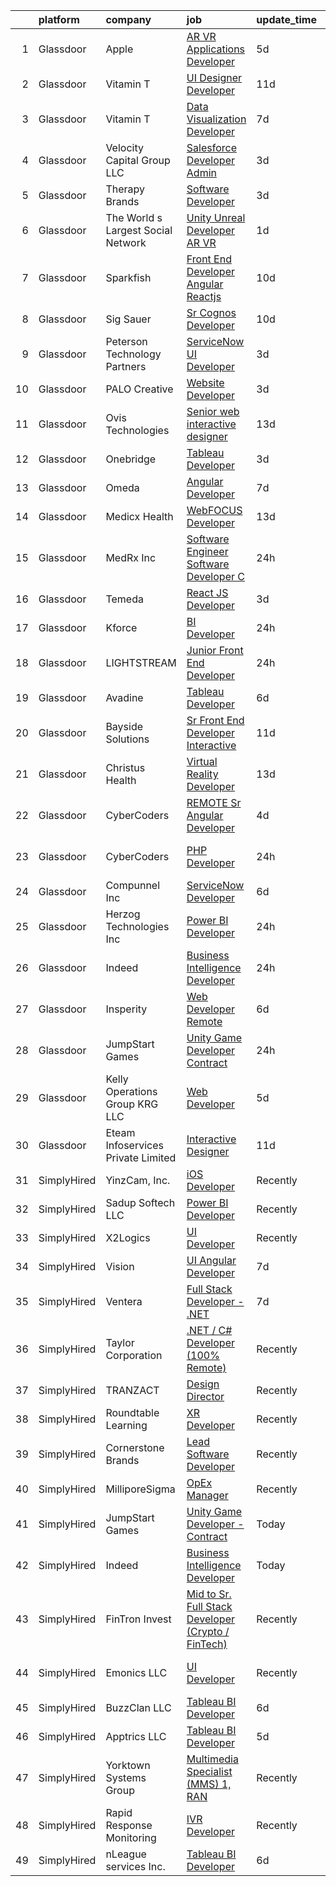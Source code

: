 

|    | platform    | company                            | job                                                                                                                                                                                                                                                                                                                                                                                                                                                                                                                                                                                                                                                                                                                                                                                                                                                                                                                                                                                                                                                                                                                                                                                                                                                                                                                                                                   | update_time   | location                  |
|---:|:------------|:-----------------------------------|:----------------------------------------------------------------------------------------------------------------------------------------------------------------------------------------------------------------------------------------------------------------------------------------------------------------------------------------------------------------------------------------------------------------------------------------------------------------------------------------------------------------------------------------------------------------------------------------------------------------------------------------------------------------------------------------------------------------------------------------------------------------------------------------------------------------------------------------------------------------------------------------------------------------------------------------------------------------------------------------------------------------------------------------------------------------------------------------------------------------------------------------------------------------------------------------------------------------------------------------------------------------------------------------------------------------------------------------------------------------------|:--------------|:--------------------------|
|  1 | Glassdoor   | Apple                              | [AR VR Applications Developer](https://www.glassdoor.com/partner/jobListing.htm?pos=119&ao=1110586&s=58&guid=00000182a5692ec5a0c0a520d9f7727a&src=GD_JOB_AD&t=SR&vt=w&cs=1_5eb82061&cb=1660632510497&jobListingId=1008064548798&cpc=AC285F3A3ECA6BB0&jrtk=3-0-1gaimibnej4j1801-1gaimibnsg2er800-5b18afaa85b6f89c--6NYlbfkN0BvKrLyj5gPmtZO9T8euul8TCxuuKNOtzRJOomxnwSEodTz2Bc-sPZlbtkML8D-m4oxb_hpOtMKg-ZWAJOl8Gt0osaIcQnV1Vxg6fD3dWLJ_HF7jZsKhKZ-5fAeIli_bHF2Z_f6m9oie3yysZsUZa-WVwUykagV7lo4oQuDqlIsPYRtScjbuSRDbZ9_gjs-LDV3W3xvdsIshg24l-w0DyLu2Hl0_z6vlUl1TM5OCsqkm_eKKWtPkxFx6yPcDBZig3KLAM29Hi2YcCbZVgRuviSVdXrC11tCa0h9IFn5RA6D6LAklV-uSRrSU9Za7fJOLJ4iZzok_dY0fe7QwuovYHumh4sCBaIaEf_C57dn8n7NyTOOmUKMhe_MpxNqNrHqSmo1Vt4HmJmuRHRIVqRv7RZ8h5kE8gJjX_hw3cEsZKNX6TxsPbd5AfbM_0qX3IIghuSu-k0kRzIUEkIgw1RZhTkI_zq9A2_SFcHjgfCMOAu6CAbd9Q0S4tmcYGHna0ahWDR64UZVxnCrCbN_kWftN4o3YOB4CxqNuBgyBNfEztcyN7ZV0bQGh7YkV_6JWlxIoCynvP0csyPMHZYgPafSqG_-CGi6Z0wljJ1tBOm9HVn4QtiOAbOt3lfP8-VBuAZQ6nZs6prSqY85vf6hYeV8mmMn4Z60z8vuXVyPH4efcnNOynIlhwrwFvoWuASiMxNHNHV3C1qZvJiQ_kDt5m2tlGJdbtQufxmOT5gjJaBf-EV4k-hh5H6RQM6o54Y1_HH3XDX2xROxpu_El4MebR51zWdFCbXnxEeHw0_YR_r-QJLAGLbaK9llausBpEN_4WZy6oSQbtw08bsm5QjwhmIoNwLuQpLAT-EoaATAFBBT91xfDFTGYQuFlDE4OQljA2MitamcNnsZWIx21mpuVDLdaall1QtI9YcCcCppBcaYT4Hky9e_dPRTfBnHQrGzuApRqkvUvulE6pHAMg%3D%3D)                        | 5d            | Boulder, CO               |
|  2 | Glassdoor   | Vitamin T                          | [UI Designer   Developer](https://www.glassdoor.com/partner/jobListing.htm?pos=128&ao=1110586&s=58&guid=00000182a5692ec5a0c0a520d9f7727a&src=GD_JOB_AD&t=SR&vt=w&cs=1_917d843c&cb=1660632510499&jobListingId=1008053886167&cpc=654405A9B1E0A9F5&jrtk=3-0-1gaimibnej4j1801-1gaimibnsg2er800-6f6034691b5422f3--6NYlbfkN0DMrcEu7yrtATojKJA7cEzGQ3FdRGWLh0CZQInL4ECGI6k5tN82kdM0OKoro5eXmjovAfqE-qCFzorBk8MpdY72_0U5dfxVKxGhck5KRFN-xTbAscjui61db-fDE_8QO-m47Uwzd92MrNOCQvxBUcualtGhT067Qzu-g2luV1gB0iKBQ2gniTGWA23oUjvLHyeRsCAKf5eI32N47a2KljSyjHzvxnbxkrgt6GGkbytDQBaJewUwFvxkeHPrN66f4GJqGS4rL0poVZOAfD8Ko-O03OzTUdoPvel6bfVMQZ-ZyPgiHKGtP_7oAh8GeOfWZ8sIsSPrWA16WcmYPQwk30j-OOyNcn2lunyKZHGc7hSIOdfvu95Gr585pgKpYSdqcJzmoZgPld63pCSEE5qmmka6lXi2JuMbfWOr2QIyYOauSE0zsZSxxVzZ9XnhZM_B6t1TS5zRcfAvDGSnRqBOtlOoUn3VWxifsjE%3D)                                                                                                                                                                                                                                                                                                                                                                                                                                                                                                                                           | 11d           | Remote                    |
|  3 | Glassdoor   | Vitamin T                          | [Data Visualization Developer](https://www.glassdoor.com/partner/jobListing.htm?pos=129&ao=1110586&s=58&guid=00000182a5692ec5a0c0a520d9f7727a&src=GD_JOB_AD&t=SR&vt=w&cs=1_9383a727&cb=1660632510499&jobListingId=1008061068236&cpc=F4EED0218A761C36&jrtk=3-0-1gaimibnej4j1801-1gaimibnsg2er800-4ff324f66a987f6c--6NYlbfkN0DMrcEu7yrtATojKJA7cEzGQ3FdRGWLh0CZQInL4ECGI6k5tN82kdM0cJmh4vC7GgiNbrL5EQJs_l-2VHDTRQzD3f_SegpfixgaiDC2zKALTQto26vCG060mL5FaRxheJujynVtfqEZRxSiobP_na7nUTqeeB2sX5udwWKuj5cSC9U7_3EaQGACe-pYG_eLMJRFQGs3hppDyXd66u-wSBRgJWv7XkvE3bSf8HtSdz2v2oE4bIx99ysQcG5QsuCLYMh7UHuCGaulWLYnLZBn3oxZg7I1w7TEYRNZ14TC8AL5a6-fnEcsWlePz5dbid2SBu0jOZ706_spVmHyeFg3ejSPXS2LD_6512PxmEP5M7nK6NpeiXM_Ab5VQ2yZ5xb66Q2JZ8EyaYVdqugr9MLSY5CuTI5iWp6eJUB9MwhOwmXeAW3IZiC3uabd7DOFM4z0PPdSNJcxL9VxIKAF5knPrOHclEd5d-QE5iBXppdL8ScEUg%3D%3D)                                                                                                                                                                                                                                                                                                                                                                                                                                                                                                                        | 7d            | Washington, DC            |
|  4 | Glassdoor   | Velocity Capital Group LLC         | [Salesforce Developer Admin](https://www.glassdoor.com/partner/jobListing.htm?pos=113&ao=1110586&s=58&guid=00000182a5692ec5a0c0a520d9f7727a&src=GD_JOB_AD&t=SR&vt=w&ea=1&cs=1_ce08d5eb&cb=1660632510497&jobListingId=1008068604478&cpc=E773D000C9BC26FA&jrtk=3-0-1gaimibnej4j1801-1gaimibnsg2er800-3c7d6376e92c9da2--6NYlbfkN0CdN7fBg-DaNpghbqrDcPqPAWYtuw3IgQd16TOyC2ttcy9ERrhIaAJsJY7YFGU8qf5b8AiZePHaSGe67a4pq6TYQxceQlmFPd2y9hHvdHi642CK-pPKyZtSTfLbVJ5nBivEcqQDSsUHn6d-20K1O-RAZMPp5sBZRNcQiRgVStK4jQJ4e_y6JfxHEcmqUXEKzlh81W5Gbq0lKbRzUi0MYnqCe08hygGIiccCls_JPSJi6wumu6YQK0N64ARgYym5Yac5yl27ZjGjI7djqK62RPjIg-wR7A5KGhyGSSYzxZvT-4bSrO1XJDN3bdAq5EaHepskv9avUl6Hzi1m8-GhM7ueqckqgzYLe7lxBuvgjSYC_acsNk4GKO7hvaLkIpOTNDYp6mIoUR5dS4BGFMyiOHuqJbLVitNlJnGr3_tciDqAMVcb4gFo2sTF2TvehRKrf2rcgET--ho5jlKCaVHZI79fzUrjIMlF4m1JB66Xus0-aJ9ECxueezHkp0WkxznICd2x5-pqfXItjg%3D%3D)                                                                                                                                                                                                                                                                                                                                                                                                                                                                                     | 3d            | Remote                    |
|  5 | Glassdoor   | Therapy Brands                     | [Software Developer](https://www.glassdoor.com/partner/jobListing.htm?pos=114&ao=1110586&s=58&guid=00000182a5692ec5a0c0a520d9f7727a&src=GD_JOB_AD&t=SR&vt=w&ea=1&cs=1_af60b5d3&cb=1660632510497&jobListingId=1008069447041&cpc=84DBBAA61F05C438&jrtk=3-0-1gaimibnej4j1801-1gaimibnsg2er800-4b41a75a16d0b9f6--6NYlbfkN0DWzmAA4D_WVD5cyOYH3nJamrzsUZoGan403fICSzEd_JzhmM4TpWwyfDk2NBj_1NWrtUzeNcQprIx4mn7iiFOb7ZZt6EXvD5Y6Yy33dJAfSAmAhHPZoIlPV2QlTK88cKY4QYjgCk2pg_A7YITWpS5nRk9x5uy4cJTe2WHJQ_nTrnrtnraVxDiGkYEpLt5-hfStIfcRsA6BYerZd4zobdIDvYdA0LeNLQ5yvdvboRihhEx19L2Qw6GdPO_wZJ0m6kyMHFj5OtRyv32VphwgrpaF7D7XG3Zh5tuwfsD2-IHssqPLknH1uXgJNHEkd4rsMWiSZcK9zvtZvP1KwY81usMrBVBYc1EMDayZ-PULsPrwQxVRE5l_sOMn2DSit0NQbFDQlgilbO8yDtb8foaW8I_TgWJGBbWqWfisa5MfoOhbqhfMC279HNUzJxbsjofsBbQgn9Img6hYSfZ32IWGklVnFYBEzAAPylI1hd2kbSwEXXCCDnX7WtqMoM8_jz3mhw6t8iZQGUeHCXtGR1_HM4ysYNRmkYNwrnY%3D)                                                                                                                                                                                                                                                                                                                                                                                                                                                                           | 3d            | Dallas, TX                |
|  6 | Glassdoor   | The World s Largest Social Network | [Unity Unreal Developer  AR VR ](https://www.glassdoor.com/partner/jobListing.htm?pos=124&ao=1110586&s=58&guid=00000182a5692ec5a0c0a520d9f7727a&src=GD_JOB_AD&t=SR&vt=w&ea=1&cs=1_a0a4d3f3&cb=1660632510499&jobListingId=1008071050775&cpc=7F6F94E2229B3AB5&jrtk=3-0-1gaimibnej4j1801-1gaimibnsg2er800-9f5628d9cfebf43d--6NYlbfkN0DSgjPPcnEdvoK3uuxfISLALE6pB1FR7YSHOr_tSg5_QGIhoz_2VqUepdcKLBLI_zSqSDsEJmP93KJyLow8fDRmDK97hPZUxVdRhY-RLzI6mplnG6kSbsrJNsU5J8SjuffQnYSaMvAlm31fMrPRABnGmUCUYZHZPacmbq2u4wbqlNmS-Yw8yCi65uPakYPg8oXicfLwel_1niVq8aBcGwtjA2p_Ujo_vGNREXBM0QZ2HLW-cwmVVFBQsEVJk4hsx2P-0cvyTZZCmJFgYPcjHH2UBXFoTM-qgA7kwgiRER_fOX5s2GJj2TjAYEpUrP8p3YVgnLIZ89ItX-qXnQUGM_by-ydrAG8PLoTyxYvgGyKyNt3I_dLP7UHcdge8vev1EYYsKDO0RExz6yEcPcy6IZqhaod_qGguZ8YRtwcNK_E5JXBTtxMcWZl0n8oFz5CoEaH1avZKn1iDe9tg3zn0AaK11t0N57c-wQMaBxWsfaBMaElTzKnaCv3somaNk2Em04dTdD_tMZ8P_uCZMKULCYbNbWFXyfRLYHgB6Oa8tfw7EzpSEi7mfyk0RZGcHemk-I2pFsNHykw2GsWFC5_g5I-sbdH3z7A9xK4%3D)                                                                                                                                                                                                                                                                                                                                                                                               | 1d            | Sausalito, CA             |
|  7 | Glassdoor   | Sparkfish                          | [Front End Developer   Angular  Reactjs](https://www.glassdoor.com/partner/jobListing.htm?pos=115&ao=1110586&s=58&guid=00000182a5692ec5a0c0a520d9f7727a&src=GD_JOB_AD&t=SR&vt=w&ea=1&cs=1_28859c48&cb=1660632510497&jobListingId=1008055924315&cpc=F4EED0218A761C36&jrtk=3-0-1gaimibnej4j1801-1gaimibnsg2er800-54acad3ddede1a53--6NYlbfkN0DytOmITduCM95-sidwQYEhEkMFRV-4FJ6ekx9i6HN7YVNIO_EO0_IOHJTVL9sFTdir9abmWunk59qr5IUR3AVLs15a4LZYWRekWyte6rq41TOtD5khWjKZABT_BcZxWGJrRhm8WGdvSjZxczTMd2zip2AVlVVW2x3wLp-oSzuGYfpybgFHcYv5YUsyjrhoQlHk2ByrOKGPPNVc_o3HY86F5lltSwB0JAhxYNBXjJOke9HTLplmhXBzHiZ4J67_HbddKtGptvelEkIwUmvMMu90UQ8SEbLASbK2N5ywFnGGnDHoMt8Tl1oejgZQtNQtoM3XRS1Lgkyg7b4bJUwLDkVhrjmpqqI48iIFD3yJwXg1_ojqDAQtEaoFcNdNCb7ZWf5xVs7CeagbrnbdmIzx48rkZbY7F8Ln_DNe5cf8U_iivY016TOSRawf06wYkWypeTpWZKYvy_oxHT_MWRAgCDZhKKtVp9S29FYzZJlX1teixIbN_7-ZfLAn5KvEktYb_Qo2vcfDXMxkjHH6p6Mfwlnc)                                                                                                                                                                                                                                                                                                                                                                                                                                                                     | 10d           | Remote                    |
|  8 | Glassdoor   | Sig Sauer                          | [Sr  Cognos Developer](https://www.glassdoor.com/partner/jobListing.htm?pos=111&ao=1110586&s=58&guid=00000182a5692ec5a0c0a520d9f7727a&src=GD_JOB_AD&t=SR&vt=w&cs=1_1c4800ff&cb=1660632510496&jobListingId=1008056001077&cpc=618B7C2C2BCBC227&jrtk=3-0-1gaimibnej4j1801-1gaimibnsg2er800-4a1050b7c14c6f55--6NYlbfkN0CghpeLWuTRdoGXIEVjoQqORaEeGKNEl0CvB1mQcnQv4u3LEQVAcOvem5VFoPyvuLDuMnjz9A0hfdkgMmco-hwXKJnC9xOP-7s_UT4URPEYlP4E33ld6CpKGpdwAOyTsWIZDODaRBrtxIZDBmNkSn_-WlqrHrZHv18t7VhKw_m_VNtuZsNCWTvjkcAJ2WTq0btDjSSw9uYxGOXpHYyMdaRaxKzQLTdDYd2yyvwfqTKNukOx8v2DWtuOSquU2WXA8ZetsQ-xwYbHjITBsFXwN9x-dYsv5GF8Xb8rq9RTIjlLnz6tnxiJ-_OLkDMbyyBE0GxLJ3GrLAvTMZnuVESnJc5FEZkwb9Qb2kl0uwWfDN9QJeKtu6Kp0rvuQyeoLfyGd3GWEBfWIl9ix0kn-eQlvXt-39Ih2G8sTNM7d4KO9HW8rE90HHpnpkJJY0hHe8BWyMc6Cn3J9MCE_lmg8penKY-jJxLObuaVdzOOi3qdjesp_DaKNZ5NlU77czTCgPDPE1mhHmh4gGAOtofZm9ompotK2tT-PL76rZjIskemu2EVwmCPQstJ_Sg0)                                                                                                                                                                                                                                                                                                                                                                                                                                                            | 10d           | Newington, NH             |
|  9 | Glassdoor   | Peterson Technology Partners       | [ServiceNow UI Developer](https://www.glassdoor.com/partner/jobListing.htm?pos=122&ao=1110586&s=58&guid=00000182a5692ec5a0c0a520d9f7727a&src=GD_JOB_AD&t=SR&vt=w&ea=1&cs=1_62e9fe15&cb=1660632510498&jobListingId=1008068995548&cpc=1FDE87803EF93CD3&jrtk=3-0-1gaimibnej4j1801-1gaimibnsg2er800-3f4a90496c1f3ff7--6NYlbfkN0AgtsfPTMZ7iDcp1X4T-0K4CYWuscf9rvuaH0n-fMkMyKnr7WxHRcz12wTe7OJE2CORFSblNYkGaWC1UP7yhI_clpu6l4drsrK3Db60Bff4uuBMmvY0oboo_59GfwIrRZ4tq3L49kwfhVfCB8lJdkru6YIlU3_zhQmqsoDCW92dwM6FF5sFCuZXjwA8i5UHckl50-vUDB27thK6886sYcHTrKLxTNGZZtTWnqrSow1xW8nShlyU3AlR0eTnoDE-zieZmG86mpt-ojRFsBINoqCHqZjpXVNRGcYWCD2TTYkgYKFJuh91IYadzKx14haepf8H6_ykaYTk5qi4E3QEef6SpJFfXjOSvOwkAkkcllFAo_XAqdGT-HWtSzyHFQR344l2tGDDIX-uyVYxcZYkbURNabiafJ17qQ4ajd1ZBbnUs6N5Hc0DRHv-HsKN2J7yaJNIlYo5qxS97-5OcDZ-NbzFh7njDst4voCDXH-pdAYnQqaJvJNHqq3p9YayOIUd6nnxds7NrjduWhcCQ41J65MC)                                                                                                                                                                                                                                                                                                                                                                                                                                                                                    | 3d            | Remote                    |
| 10 | Glassdoor   | PALO Creative                      | [Website Developer](https://www.glassdoor.com/partner/jobListing.htm?pos=106&ao=1110586&s=58&guid=00000182a5692ec5a0c0a520d9f7727a&src=GD_JOB_AD&t=SR&vt=w&ea=1&cs=1_377e7245&cb=1660632510496&jobListingId=1008068902080&cpc=6EF74AC2F94C1840&jrtk=3-0-1gaimibnej4j1801-1gaimibnsg2er800-de868db7beb901ac--6NYlbfkN0C2SVAOpOeIWQkPp9EeCSLxTLheLRty2uanDx8E9nXZ3rFVmSnLRG2mI_lAyhv87f9ulfybPl4YrKbXo1PYfYKAXDobJy5cY05dU2SKUdx8lyWLpDjBwivFFIhb8JGvpmgg0AEH1gp3JfxwyGGzseUlq5NkyTzg5astVQTcLw_d3Wm3vLGhjkxRvquc5fHRHLEXnmYujj7XGG3GaHq_MBG7lRCIPXwh20ekhSduP0YwpQHjDVYrtvy7EzzSsH86M7z_wS0YQA-3A0TVTIOYNLYxsvxNKme4SnFGz_Kmh0hralpLD-NRAzjxO3dOWUtOv4xH_AwJYUNEPO1iQISdwWKC6KD6e6imRgoPXfHHZOPi3E5bTKsIX0n-Od97T8p__M6j_9IqFSAb_cSpsKhxFW6AqoWfos1cFZ1Dq4CQi1ZTif4EivcPCA_2PqKvTXneQ4WtClDVMpIqK5KV4dxeEaUxb8xJWudgEApWTbA02lfuJyt6uh5IZkdDN-iAGEeeL-A%3D)                                                                                                                                                                                                                                                                                                                                                                                                                                                                                                            | 3d            | Youngstown, OH            |
| 11 | Glassdoor   | Ovis Technologies                  | [Senior web interactive designer](https://www.glassdoor.com/partner/jobListing.htm?pos=116&ao=1110586&s=58&guid=00000182a5692ec5a0c0a520d9f7727a&src=GD_JOB_AD&t=SR&vt=w&ea=1&cs=1_5ae3d03c&cb=1660632510498&jobListingId=1008047821150&cpc=1160948BCBA38B5B&jrtk=3-0-1gaimibnej4j1801-1gaimibnsg2er800-064934ca5a722668--6NYlbfkN0BAWPzMJeQsgw_Gn9QI1w0m94ENyfl2lnTKoWanLfvJ_CgcRP7isqiwrxH8b_UrLJzGt-iADoBBcw9BAby3eawkwVldU-wIHxKjxn4uHxRSR6l1y0uJtZLQ81gribIcf6aTKcI0UWuyNAuT0YImCpwur-Csr3DJ3RHNzDWwiBFPKa8B07hELOGTCePRjJ_N9EqHx8hz7dB0C1EhCWuKjaZV1kv6fFbZiF0NEFRTuLtkqF7N4-E32KFzCRQ2_kcAV_HmIs4BnZKm8fFOSz9fq4fYAcqFfWHl5QyEl7Q32b8OzN4XXRMzghk_H4QloyJHrVSk_xij1r1J1CyWzXYqtACHlDs1ykFVLxtZPVxnZADTW3zsGbgmgpqu9TKPXhngW5yZHdOvEAqvz9IRnIafnqNodVa2GaUA8J4cneP8j69V3or0PWsXS4vtX8dSJPPzs_Gbw6FiLhtkQRSmPYicQ5AhMkHzlcvqbqJypqBZtNmjl-pASkOSCrZZc5C-Pg481-mC0i9oV_tIVA%3D%3D)                                                                                                                                                                                                                                                                                                                                                                                                                                                                                | 13d           | Remote                    |
| 12 | Glassdoor   | Onebridge                          | [Tableau Developer](https://www.glassdoor.com/partner/jobListing.htm?pos=121&ao=1110586&s=58&guid=00000182a5692ec5a0c0a520d9f7727a&src=GD_JOB_AD&t=SR&vt=w&ea=1&cs=1_e0a096cb&cb=1660632510498&jobListingId=1008068854876&cpc=6BBECBC74F3AC36E&jrtk=3-0-1gaimibnej4j1801-1gaimibnsg2er800-c7f5c0ec017ad604--6NYlbfkN0B6J4U2Kkd0V7I333JW2U9_gSjQpz5qU4fBNIiszA4W_l5DxCasMB7KJ7TH7HGTLE0NoG_MvnBH2rQhOx7NAKEw-dgmVCMOEaC0wcJEXNCZvEEr9BrdRgG4ZFQ7XDH981Z9bcpD5mQ_Z8l3-RzoXDjzElG5AgJNmaPku-iskUk3Vl4YF9rKKLjKzf0-AZhmZGKVmuC118wyXCgae2golZwu_hF8-E2Q5dwsGCwKsmSyu1uIMeGTDKcQXZqndihnuOcGEfD7nk_8SHHQZgHSUY2352mUn3S8z7Yxhshd7X8vwPRoy378wx_CedCKmNLXI_jtsAA3678iGHxULNH_h1Xa4cvolmoHjxRfJ29lWYDTrZLvxDXWNBsbjoe2oyUvR3OS1Nk08Fs2lkQ-j84YkioLq7CwdXdZROvni2v2lbu_DS2W5lL9VRdvjQe-2BF_6-wz1ebowNs4qbTMtcAXyt8XLJOvTeDCOpgZROjdQnYgek3uVP-zZ7tauZeHbUP1xJrpsHsYbl1RFA%3D%3D)                                                                                                                                                                                                                                                                                                                                                                                                                                                                                              | 3d            | Indianapolis, IN          |
| 13 | Glassdoor   | Omeda                              | [Angular Developer](https://www.glassdoor.com/partner/jobListing.htm?pos=103&ao=1110586&s=58&guid=00000182a5692ec5a0c0a520d9f7727a&src=GD_JOB_AD&t=SR&vt=w&ea=1&cs=1_1d713b62&cb=1660632510495&jobListingId=1008060374859&cpc=63E4514951618C5C&jrtk=3-0-1gaimibnej4j1801-1gaimibnsg2er800-4659c45f7da5a9ce--6NYlbfkN0CsSu19yiEZraDAVLpPmfaiHc06RDwDBRCfsbordlvENtmH2YP7JEUjFoZIULs37PK0CLzqhJwYQx2WAjYfaEgu9VpWTtGqp-dsqtN2dceF-5gaoxUX2XhSQML4pxf97X9U0wvrmtXgvEW91hycwjXHjo-rwZGqAG8X-twvUWRT-nFlbJecI-_xi8TcL5qztnda-EAkpO4AbWmekLR-LT1OCmQyjqB9Zv3Rk4wWZwBU8L3uOu1SwQryWCNh-GUyaTeOFM0LbZHkGiojBGR_B3-LIDaVCxII_PXKgFT5R--5EWo1ltMf9pU7AUaEfr-61do2yIUa9nuHXWTbxDpAWR7MbB3rnw80Td1iRkk8CiW4cRKkgbHtefH_hWEBTCKeB4fgumcrzUzUQWEjhLbZIx1oImlRtW3A2VTP8_B2bm_riq54gjVCiEcSR4emEX_Wv-ApMVuyl4bNyrEQFNFyoFZQdHVbRrqoBdKxBhgFGLUimDC1UcvP779IdYIjYRkLGBE%3D)                                                                                                                                                                                                                                                                                                                                                                                                                                                                                                            | 7d            | Remote                    |
| 14 | Glassdoor   | Medicx Health                      | [WebFOCUS Developer](https://www.glassdoor.com/partner/jobListing.htm?pos=101&ao=1110586&s=58&guid=00000182a5692ec5a0c0a520d9f7727a&src=GD_JOB_AD&t=SR&vt=w&ea=1&cs=1_71a61145&cb=1660632510494&jobListingId=1008047222797&cpc=555ADD10F5BC937C&jrtk=3-0-1gaimibnej4j1801-1gaimibnsg2er800-587eaa720ac29446--6NYlbfkN0DqBmnMxibcCI22TCTM__key_blUnI5DaGjlUZzUpZ79-Gmg8eTFp7kKQTn-bXe31-ZmRASEyb5bHlqjs9nS0CACw5_a8rOf-WEWscCmAJkQ-aM_PZq6AfAL6e5PaTN952dkhdFQCGSBrNXH2x58mJbO0xcKjlQI3_HN1S6m-ZqR5XEvWo_6NLa4OTta_PUuHNrM_VlWZ0jj8yAHuZDcrhuKuDtm6A_ElrxmPXUN85rSZniAXGKy109-VOj-C0TdXxHuMRSdURtdfMLnO4vl5P4gs91a_Km4qbrsZCbohR6sqPDpJvlPn-Y5X21HbL28l2ySbUUbYqSn-rRO6yy-HyAeGa-OABJVIvq7J9g4FEGZazv4b_qUt1zUAgQjT6nWWim9cIj8VUGFtGUlFRD43niiF5pqFRIqgteF0pUJV3i6B2fynOjBFPAzT3RmyDGG_6bqqNALKkNiJPb4neZ30R3vT3H-JyKbxwYNPjlQLS4zZChb0BwlFtOrAnMBAU6yRk%3D)                                                                                                                                                                                                                                                                                                                                                                                                                                                                                                           | 13d           | Remote                    |
| 15 | Glassdoor   | MedRx Inc                          | [Software Engineer   Software Developer C ](https://www.glassdoor.com/partner/jobListing.htm?pos=107&ao=1110586&s=58&guid=00000182a5692ec5a0c0a520d9f7727a&src=GD_JOB_AD&t=SR&vt=w&ea=1&cs=1_18130e6d&cb=1660632510496&jobListingId=1008072275729&cpc=A938E184CF850189&jrtk=3-0-1gaimibnej4j1801-1gaimibnsg2er800-115870d0c1f5b01f--6NYlbfkN0BHIfC1zsKGIu0R3teaIu8liT7fbRNLaQeDQfcPJweUKx8CW9AkHemEmgYCWnK8TECO8JcwwIsJlCkJn9ncfc4GzTIqbxHNmkGkUFcDpEmRS7tye43Hpueculy7r9XTWf4Xzwk61Sybh0ijVZlorLqWfGkX7iAk7AU7DctgLKvZK9GYnz_mnzZLWJakSWE4lg8CSpfozhQXBb6SB2ruIYpjp3lXQCZsh9HWlkY31FruZH5HwWLzQDbavlnKxc3OSzPbJbE_k_jHkSQgcGJwC8mS64-Cx7kaRK-X1X-tINWTQvtX0UjvH99MitUd2zY9FdtoIeYBWNuo3g5EbzK80BAU-Wn9tzvjKrq6VDh66QI6YrpoVzPBSB72Y_lm640wyhsQvkOuJB28wJWmGSPwJWzcalYq76mgIKCt6QYMnrKVVkTVLcPBUJfRymUBifCSm6VdbRM_8ntUA-dV3_IU6uxuwVY_i3RINDNgqxa1BZG-RIzYwhfrXlfLEP1vw98Gc9yLp6uvmHwCIA%3D%3D)                                                                                                                                                                                                                                                                                                                                                                                                                                                                      | 24h           | Largo, FL                 |
| 16 | Glassdoor   | Temeda                             | [React JS Developer](https://www.glassdoor.com/partner/jobListing.htm?pos=105&ao=1110586&s=58&guid=00000182a5692ec5a0c0a520d9f7727a&src=GD_JOB_AD&t=SR&vt=w&ea=1&cs=1_f18b958a&cb=1660632510495&jobListingId=1008069218805&cpc=6FC5BA77C9A4CD78&jrtk=3-0-1gaimibnej4j1801-1gaimibnsg2er800-a65af1be0b1da808--6NYlbfkN0Cdyrb_-SYpjIsC7ShR4LTJruqxAexHI1Km_0W0EzpI0VJWPa6TDSsAzrF0fBJ5QeztJnRtcs1H_fi9DMW03jwxT_l23-jdubfgGSN_bct0OEp34dX2nYSrFac_iOScomuPyOv3YNwGYwHLhVxkbU5hOxFjNfA_ITcwQZjKy8v3uGkacm_byBujQA5wwO77tq8MaOZ3HWN_-ulq4bXBLdpcL2kDckPTd5tvITk5A6KFFiFXhLE8D4XEF5C3f-GW58rG0bXWqyOMa1T0j4YUV_BzCYy15BfJThF6DNZGHR_py3j-XZBGj9zsFLda-0DYigrRGoKLaKkXCXGOwmcji03BYR82--6Bm6M12mQeLYXtO5qMPrdIG7caNEBmaSrj5WtLtIUH1EMzw2U1rwwd7fvfUFrPpe-fihy3HOmAswWAIPJ3QBo-NOTsFFWpsZpLYnhC6_1_OJLIGXQBwfC-U2g2h6OEC9E3fr_RS1pK7KQs_E0_xUgCqx4D5_ro-j-MgiY%3D)                                                                                                                                                                                                                                                                                                                                                                                                                                                                                                           | 3d            | Remote                    |
| 17 | Glassdoor   | Kforce                             | [BI Developer](https://www.glassdoor.com/partner/jobListing.htm?pos=120&ao=1110586&s=58&guid=00000182a5692ec5a0c0a520d9f7727a&src=GD_JOB_AD&t=SR&vt=w&cs=1_51b8d75c&cb=1660632510498&jobListingId=1008072069084&cpc=BAEB662971763A76&jrtk=3-0-1gaimibnej4j1801-1gaimibnsg2er800-2e97c7b22f0c53cf--6NYlbfkN0C5IatSLh_Ak1q39eQQoPIxD737RW9NeiYGvIRXkrLjEBkC4LI6KweF0vk9JRHgKW_IkZWLcWz8Bps9A8iDCpBGJ7urFD07RMwwAFanQ5W8uKAGgYtDE9aKlsIjEojp_7Z_Lu-wHmkee8FXKuAp8HtqajwMnDtbOKISdSUtUJwr7PLCpIf_rh9X84FNBGKwh_NA4zqS6sg6qLjdSGcJavY9HPPyTp-EIMKeAmrxCK5KDq1ae-70mViUSUdYpm-M-5ZIC-FzefujwPLCnHJktk6PACK18UJ4hPrDd65znjR488Nmg_mKHes8MMbaIP7UTsOxY7jmvNVctzWUUm6zY40GhjD50ZnEs21fGIW1NjvFTBv4w_NOycjz5mJT9USqEmCRAJy9qOkm8tAUosEbJDO-oDrWLhFNjmCcA1lagnboeH_CkHYa9X1IFBypo8rQVGiJZsCc78opDqPWj0aJIENL0QCVGcF5-xtGrej6FuQ4cu3OUtNr7lY8kTeu2kXrdVfWmPVPf3tn8mjmUrNOb0RVZY_TmU1qyydORnkiguTMsRWKTkV48TZWheKbQXC_eo8UxpPXGYFnigTTJWUEAZRCFEvFUNGFtAqsQoOM8HdGBQ%3D%3D)                                                                                                                                                                                                                                                                                                                                                                                                        | 24h           | New York, NY              |
| 18 | Glassdoor   | LIGHTSTREAM                        | [Junior Front End Developer](https://www.glassdoor.com/partner/jobListing.htm?pos=123&ao=1110586&s=58&guid=00000182a5692ec5a0c0a520d9f7727a&src=GD_JOB_AD&t=SR&vt=w&ea=1&cs=1_871324ac&cb=1660632510499&jobListingId=1008072047071&cpc=4B86475FAF393599&jrtk=3-0-1gaimibnej4j1801-1gaimibnsg2er800-8487ec7e8ff2ca48--6NYlbfkN0C_-2SRK1RVDhpf-slM4KCmyuX9KaErJfzz60Weic6r3Jh_VePVGigJFx5MmklJCPzKWhwEl66jS5Plxz3xU_rQT8HfCsT6jG3Y_wBF7msLZCia9Xs4wZMEDYuWAjaM87p2NEsCJRXsPDUTDnZb5LM7MNShCBu45LUe0GwdXl92Dj2JxwekR6aNLYONhAblEciVUkZKhYoKoze5XKu8N_Hxza4qdkupH5x8zMLoxzAQpGgMwq5Yh1iQAZghbfKgccbN7vEW5sxiY5Kb-HGnaxyL8vqyPAIhdiwc3HVKwGGQCixLUIC28NnZK5LTfdALTPNLYSom31cPjRsMkwLARUfWSJzzoJPuzsaggYDISBwGawrpdnp6ybaw57e-qJpa2xGz5uvU53XFSRu5lyveHS-0zljNPFcaG6EMfGGLTxVFnlY4JuhsHk6DXB4j40ciwXhir1AUWX0lvz5FhszsvNLneqGVuhHHZbmlfhGpEBaNmG0Pi4qs4AbBx2S9A4PqS2E%3D)                                                                                                                                                                                                                                                                                                                                                                                                                                                                                                   | 24h           | Lansdale, PA              |
| 19 | Glassdoor   | Avadine                            | [Tableau Developer](https://www.glassdoor.com/partner/jobListing.htm?pos=110&ao=1110586&s=58&guid=00000182a5692ec5a0c0a520d9f7727a&src=GD_JOB_AD&t=SR&vt=w&ea=1&cs=1_0f18136f&cb=1660632510497&jobListingId=1008063322862&cpc=FA84DF7EA1EC2398&jrtk=3-0-1gaimibnej4j1801-1gaimibnsg2er800-c709a9ea1b301770--6NYlbfkN0CshFaCvpRCQH7HvbRW3vFdSWEer0mr3wqiT_48S-aS1_uR5TvwZBwEdMzVurGRzeslTdvHJ4jYYXS6qXgcWtTZCxCfFo8GjjTQNlf-DpHZJdTF_9p5fi7ZipU8qsECWQfnlOsaY414ajrBzjZO8Hz3aO-WM4rX3MTiYIOJzlonEfDwYy8D_i_ff7RkLzzU8PG_4x0WaabWe4yRpgOpyGi9Hh6rwIAg42ItBf_xT5feo3S3r29Y2UmT7XM8pVhjYoBpMY6_73-0gHdtfcftimEaghxqE41sZ-_vHCWrk36aI59NiFx2TlLe9lfm9QxNw8M6JqjtlwVoI6rHf-lT6zL1on07piGp6KOVbBUh9O8IFyRl7AfAQ1OfR6eCnMiIILbQFXodVf_HuRMn6cvYqkUvY6w8TEdKmxNujXuUWok4Meaz4o2abIjZieigiA3LlBmyTHTKnEkWJM691UApm1F9_uDqGSeI2fIg_Lh62GUd4yMNGjDwYLvjQqoQLq84bAA%3D)                                                                                                                                                                                                                                                                                                                                                                                                                                                                                                            | 6d            | Remote                    |
| 20 | Glassdoor   | Bayside Solutions                  | [Sr Front End Developer   Interactive](https://www.glassdoor.com/partner/jobListing.htm?pos=108&ao=1110586&s=58&guid=00000182a5692ec5a0c0a520d9f7727a&src=GD_JOB_AD&t=SR&vt=w&ea=1&cs=1_95ca056e&cb=1660632510496&jobListingId=1008054152129&cpc=D39918EEEC7506B0&jrtk=3-0-1gaimibnej4j1801-1gaimibnsg2er800-b4383681cb6f0f0f--6NYlbfkN0C5JMSI6zlwNY2-vRpRbkj7CseTVoKORFXB7MxSKP1rcHToVEqHg7R_I_haNS06GVxMNLWT-MxdkuRVzAJGTNnIZqDMCFWfE_Vow8Pa2XnLWolYVHUpob5NWDsskBzv8bmOXUIy8wfYw-KFpwP0ZKHUPOgKJLcedo7faXHBvCbz2UGyyQJU4jiI53LX3lSGILZNri68WyBrz2JZFjP86Rz2Ra2ggNqayxkKI2l2HBo4oX5i2964_afGdo8RVVh-mfY5HuYtS-kJXuEnEnqZPtWxbzve2nRt2h5X-9Uugyl99VeW-0f1k_NKEF3OHTuJsZN5sMI8U_7pEucIbsvHPp9GTEnUhtQyaObLhBk2ooImEFho67Xzso0U0p0qJ95W3CEQBd21WuMWLIC2CPognELzNuTt7cCla53rImWtE68jBpnEmguvzqagF0UIlALiYjtJ7nYLk0xHuwfZBWE0K3nuRGvwmEUHHXIK4vu7iPECOD5nwqH3HgjtS_pWk8ohRdI%3D)                                                                                                                                                                                                                                                                                                                                                                                                                                                                                         | 11d           | Sunnyvale, CA             |
| 21 | Glassdoor   | Christus Health                    | [Virtual Reality Developer](https://www.glassdoor.com/partner/jobListing.htm?pos=109&ao=1110586&s=58&guid=00000182a5692ec5a0c0a520d9f7727a&src=GD_JOB_AD&t=SR&vt=w&cs=1_8153daea&cb=1660632510496&jobListingId=1008047942329&cpc=9C938E8DE9AD6C02&jrtk=3-0-1gaimibnej4j1801-1gaimibnsg2er800-4735e5d691d2221c--6NYlbfkN0DJ9JRso26i2D4tQcfl1gtFXJkAeNCKWTrBM27lH9GOblpLlfXdLf9Oa44B845qjccqGWQV0bhuZS8P4Y5Fx5HHIZlRV6fyFbLgrAQ4E0ginJD0Su2piCrovR8AzEAhT-2au4XHIr3ErP2FNn0sjVFyZFpJa44ClWMUOUhIWRCAq0_U9JtAS9R4YCtTkDf8dOgD9TOhO5vjltvvSiLPAfWYLiT4cRYQmfapZxFtD6aEMkCkAjj-lsjv-2_oI5USWtFUwUFngeJLrrXwOI58jI-AECfEeA3K0-pq-GNkEJ6eE-t4sSw_k1k7SNbEuypQYrYYHRjgEUc8ZdhSJ8BA17ZER_v54thxJuXsXS9TNwPJCShCzpS8sUmgdOI1aCaZ-SbzFzYuLtBfmVwQ15rmf50GXtLEF26Ew9Fz0UJqSrQXmLwiQKVz7D-Jxn0q4yvnusxZ1RAQfHWyG1XKNG0nYaAr9Ks7XsSflSY9VzlrTymQtB9dVetHLMiheBFpBjiT8IXSxQ0odDoRD_8Jh8K0NFnH5AECghJU0ySq8QhfW9GEBfxUZeW87WczTExbHc2E1k8%3D)                                                                                                                                                                                                                                                                                                                                                                                                                                         | 13d           | Irving, TX                |
| 22 | Glassdoor   | CyberCoders                        | [REMOTE Sr  Angular Developer](https://www.glassdoor.com/partner/jobListing.htm?pos=130&ao=1110586&s=58&guid=00000182a5692ec5a0c0a520d9f7727a&src=GD_JOB_AD&t=SR&vt=w&ea=1&cs=1_c57f4fd1&cb=1660632510499&jobListingId=1008067247063&cpc=C4A69CCDBB3B9599&jrtk=3-0-1gaimibnej4j1801-1gaimibnsg2er800-82edf3b7c82ac8bf--6NYlbfkN0CpFJQzrgRR8WqXWK1qKKEqALWJw739KlKqr2H-MSI4eoBlI4EFrmor2FYZMP3muM1xxE9aPgfzRUMfIABhRfa6haVoFJvvS3qnseo84cq7f-cPRRdVuDITkpa8I8nWPtSczYKLQKIo2fqz39iprHFnsQZBT4XbKYOQBqtS6FuHJOVNmFRDY366Fyni59dKuoBXrsmQITkbW9yL35anXqgG2-gMHVLzvop__vX37UHA1cNUSXSziDIpwWKoLjluLY5Vt1zo2AsrR_y6eDOXrCELglZP05ZPA_50bBj6hTh0MpKs6tQys43TqpoGqFQwXAH6FCjzpS2V86juAgK_OILFveBxmALVi9qq3fN_g33AT_ihaV1gU2zNQmgh0Fphxbo0UCg7ezYLLh1RbMSlHajas7rjdDjx3TTCOvpZu1r_X3ekhu1XatAlT-Z5mwl14zB23RvBzQEL8DRFWl0cu1ePIi5DtnDZuJJOXTKahtOIPyWIO83HqMtdhZWBQ1az8HRShibR1tbBTD33jFgTsSnvfPVqu_YAsATnvTfYIJbmTPnBNECEAryWK7CCpt4pLSUxERQuVfm2Nn2RQwYIwkJK7LZJzOjHiqkQaEG2DW0VYr4vOiqxsZSbypuCpL8tuhv6jrd2rQzYSQRHqYz3AoiKyUipFzUrCgO0Twn4Exbj0bmva4chAQKO-XKUdRn97CbF2-BjAgGpQStWKAGg2aMhiZGXDs47-1C2RXigpJx-vY4iIcq2m51lPhnjsS0SD4N15qZSwuBPYQyOVmOMe7rXVgsrby4viVG4j5ci_DGWM31lYRjGx_AvZn_0xbNT8iK1Suw3jXjohLdVJo56YuQyZM6bJFUPo1rfuFdwgT3G9ujizuBxFlbs4VjGcMaoq3ElL8QIQLgWdvpEgSCXXZ4pRU04dSZX9sUdwmqlGyIxrD6G8niVkHOM7qqpgt6dswSK77KNcF1U2SGCnCu88Wme6gh-1IU138I%3D) | 4d            | Salt Lake City, UT        |
| 23 | Glassdoor   | CyberCoders                        | [PHP Developer](https://www.glassdoor.com/partner/jobListing.htm?pos=126&ao=1110586&s=58&guid=00000182a5692ec5a0c0a520d9f7727a&src=GD_JOB_AD&t=SR&vt=w&ea=1&cs=1_54ebeee1&cb=1660632510499&jobListingId=1008072528465&cpc=451933188B21919D&jrtk=3-0-1gaimibnej4j1801-1gaimibnsg2er800-ef08285e7a375790--6NYlbfkN0CpFJQzrgRR8WqXWK1qKKEqALWJw739KlKqr2H-MSI4eoBlI4EFrmor2FYZMP3muM1yR-0xa60PJg9iKiLbCybmADJoCRczi4QlqAEU38PmrAsUT9d8b9HbTPVaShTZg-I5M80MFuULTaVi5OJ7sJQve-arGA-42u1iOSBalhxkNU_lxEPXbDDkRWy4z51E1bGAz8VGj4H5HkkoS6OIRJIz1mIsP_VAK_vaSFuIjlsAu7TarAMpKO9xQmuet67tSdJ5gEmaBXTtGv9W8lidZD0Fi3YR8uNoPvkElCva7ATcd4YeQli-2sFPkS6_aJOtj1Q_HylYl76glEwo-8WdDjZqYzvP8WJQSjAFn8OvS2NeUMsjAx9CnyP3vXut5ZPxfyccMsoDQefaP65_4yfeggfFT_Ud64yZs1-8Eqejo3MYl7F5lsnbUdWXdNnlJn94OFiRY7epFgUYmAudXkqP3jMxBLcOg_BUoQQawhSbNeUCG7yefbdH6RaxrNkvzhu1A9SxHlPy5DHK9NPPkcVbwVcy-vT28yON6oz_XYAD5bvFVn_Nd7id63w6_Kb4-lGI8ndg5kXM5RxzjCEe8Bs6nMikMOr63HPqaRZEJxLZTS7PlI08QWdA2dKd1mVTKQccIXTS1cKQ-wyJMLboE9YQzuWR62m4TjvdKKPuRFTikam5u92KCIEvYGjWT4qTBpNRRXO-4fP9rZkiwMF3VSqPF2a6sx17QkYVHOKboI0WGonVMcWEoctrryqvn8-oW6caAVSLD2A-n_E8-fEnIQsfALP2nGXwMXJpODkj5d8qJdIFDbTa8xL2AX9zgt8LFowfmzM6imm_ZRT6-ZiVmr6J_v6CbYiN4oVkfNtB8ddxZzfugdn4LE4ngAUqtMHxbjnGu-htomu_lRPCDvcYauwGO_asISHRPUCoLMpXxHSbWK-d19x0wEzKq7gC3qYp6cbiC8hIUFaoFM5wpLpmp3qSaXX74a4eV1srNi9v-OEt_TOOgw%3D%3D)  | 24h           | Saint Petersburg, FL      |
| 24 | Glassdoor   | Compunnel Inc                      | [ServiceNow Developer](https://www.glassdoor.com/partner/jobListing.htm?pos=125&ao=1110586&s=58&guid=00000182a5692ec5a0c0a520d9f7727a&src=GD_JOB_AD&t=SR&vt=w&ea=1&cs=1_40eaeb1a&cb=1660632510499&jobListingId=1008063084449&cpc=47CFDC01B3F81FAC&jrtk=3-0-1gaimibnej4j1801-1gaimibnsg2er800-3990ccea130cc383--6NYlbfkN0DU7hgtDhmC-fI0i-N7DqaBmluWfFdS70gHoSazL13xmWvawYKyBf6hVxoRMZGEbu8OXpJh1kBBU5MVak07TEvT10JhwFw4_5TxR3AqN5JEiJvE-QF_OYwBhwEfVrKMgTxYd8ir6rOXEpH2c0wNr3CzNVYN9ByPdnIE2d0yK-2TkYlh3Qy_sIEtiJ5VKNn7EjtD0otJsTe9b4Ho7EywuvRZH4jSR6KPvGoQvAcrLsjpG2qw0MsRaEY9WN_6tuM9br6HokFio3MkMdGZJc7LKoMiPW9e5aEmFbTQFm35moZRFgao3PLiqtMp18UkUkCUPzlVHYkve1Pb8KVhzN-wcFG7DMaAKvFpqAf2e8dHvn6_ODjPkHRhstsk_vdrGXTRtFAXUooKKY1u_AXV_L4eVik4e-s_XzTk7c3u22SOzfenCJsOn2KVpWUnPWF2gaeTWGzQL_jtEYn7uiGMVZiaCwxEGZgeYHLVH0LFrxZrV9wdw5ZNJp4odG8NUA-PuFYt4d6RZhy0USHhIA%3D%3D)                                                                                                                                                                                                                                                                                                                                                                                                                                                                                           | 6d            | Irving, TX                |
| 25 | Glassdoor   | Herzog Technologies  Inc           | [Power BI Developer](https://www.glassdoor.com/partner/jobListing.htm?pos=117&ao=1110586&s=58&guid=00000182a5692ec5a0c0a520d9f7727a&src=GD_JOB_AD&t=SR&vt=w&ea=1&cs=1_94a4e9be&cb=1660632510498&jobListingId=1008071735195&cpc=47CFDC01B3F81FAC&jrtk=3-0-1gaimibnej4j1801-1gaimibnsg2er800-bf4ba488f052f09b--6NYlbfkN0DUgrvazH2jlrLPIS3WDRoP0CZ7_3-6jRCFBkxfO6SsLPY2rrCh6mibPGVU_HezmJjAESIMtsF1h4_NsKR_YWcW7zDq5nPW4aAW3DA1i42e5JYgXGyeXt6KOX-b2cfw8-8vkhKz4z7MdBX22i_xUhV9JlH3U-xO4NSQNC_bM-ew7v0Q6DXqsE8CHOT3mAMLrXu3x7cLKjZzflp8uUlzVsGmKNlMDQigQ2IGQNhprozU-r-s4xytL4VCvoT2r0OjWc8GcweRXHLuvrsTcKYoF29OTa3dDDNnudc8jX0h0KIr-CNTiFp_u0W1iEFDIPYXw-vbbN7a0b6Q1iOrXv9sfhhZPv64xm-NaMe8f-gb1KVWBVimxDxnf3vaXE3M8Jv8b36rW7mmIeGgH3J4LvZIDHDQ0EVBS3rp-DkbVkgAjB0HtA2C1yg-cnVjCPuBGkw0WfjJHFa6un0cj903Yvs1ERcHHCDmGNc9k0JqMfdTUMQBtBxQ2H7pJyOJZO9-tmWletX0UtrOagsJxQ%3D%3D)                                                                                                                                                                                                                                                                                                                                                                                                                                                                                             | 24h           | Cedar Rapids, IA          |
| 26 | Glassdoor   | Indeed                             | [Business Intelligence Developer](https://www.glassdoor.com/partner/jobListing.htm?pos=112&ao=1110586&s=58&guid=00000182a5692ec5a0c0a520d9f7727a&src=GD_JOB_AD&t=SR&vt=w&cs=1_387d11fc&cb=1660632510496&jobListingId=1008071980699&cpc=B076152010A3B66C&jrtk=3-0-1gaimibnej4j1801-1gaimibnsg2er800-63e866429a916d33--6NYlbfkN0CiRNM7CVr8YueLFKlzwbFWI0o7IjV438l4sVrvKZ0flpURU_mqoI8EbsK64YRr3OAKq56RItLfuWQrDcRe6A9a4qSWVAZcc9-O9t-k36qPhtRzRm-Kvfx4oEPa7kq23kPGqnluuGpUzKV7jHWkdrucHNHpY0yFY2vfIWcHRzcfUWAsRJQ6THSVgjCn0iOfB40ogwh9aPt4Q4oITasxOVcmuxYE0dGHBuTb2qrorzotvp8NIzBOIXs0OXddygbYV6jWZ3ZXx4G7MgvHLfaVkA7mylJ1bhU4ajvtPhujk_Ojh4IPb47CPZjx2fKpd6oJZ5C2ThUSioQAH-oQ7BF3o2PY1WQJDrda_lNx8YRGXGW--S9yRGaOAGuRPZWmtt5fYsDBmyx0-fdq0p_XvEBrLyExqtw3D7xf6F5_FfKLuoNUvuCuUxOZmW9F2Igmp59kHJKbO1n_EH4NKWMIoPUbf8z0I2fW4XJh2WYIfUOS2yejqNCT2S4z8sUjn6o5YzJhkK_MNzZ0AGxe4dzWVE-hNEfn)                                                                                                                                                                                                                                                                                                                                                                                                                                                                                 | 24h           | Texas                     |
| 27 | Glassdoor   | Insperity                          | [Web Developer  Remote ](https://www.glassdoor.com/partner/jobListing.htm?pos=118&ao=1110586&s=58&guid=00000182a5692ec5a0c0a520d9f7727a&src=GD_JOB_AD&t=SR&vt=w&ea=1&cs=1_09ba31e8&cb=1660632510498&jobListingId=1008063086064&cpc=AC285F3A3ECA6BB0&jrtk=3-0-1gaimibnej4j1801-1gaimibnsg2er800-8c6da1e33e9b5adb--6NYlbfkN0CYobNcY6DSafIfVw4UC03nkRxBD9fUy2suPwabomlLTq7pIS4LTYciZqYdkzHkZs8Xa8P6bHp4lRntmtEJGCZPCnCSPgRR96DHwTtBYgS1LHZSYrfmge0-5D_bWOD8lXjYlWdsFvzG50hklPt6f56HvgLUj0l60nh7vhXha4NH4JQCADSy-vtu2QkYBI3FzqCZTPIEt_gvnCnC6dSiYmKkLHrH0dS_jxGLHNeVB43SATMLQJuc6j6Gaou6Vf4Og3xON6voxUrQZlLL_jMIzZwNxLV1qZifuJ3fT0fTED8cOIRE7nKapqYQlGSCEZAfFbk5dhIGcT2lD1D8n_snpqVy7KG3IpnmTNeNBjp8hLu_sqKiC1AgbLb8AL8ebSiTgxcTO1LqjBERFyRaDbyodTwzXnZ2KzD4Z2OJgegUc7m-pZ8UOIm7Drq1ZuLqJ5o0DlwLgmbZK9AUWpYkAYNsSf1Kjh69Rk4WAJVxMLl5GQJHsYZ1s_Ovu-7y9vko0N_v_l680ZeUG3wFE4fn10JM-9Fs)                                                                                                                                                                                                                                                                                                                                                                                                                                                                                     | 6d            | Philadelphia, PA          |
| 28 | Glassdoor   | JumpStart Games                    | [Unity Game Developer   Contract](https://www.glassdoor.com/partner/jobListing.htm?pos=102&ao=1110586&s=58&guid=00000182a5692ec5a0c0a520d9f7727a&src=GD_JOB_AD&t=SR&vt=w&ea=1&cs=1_16091486&cb=1660632510495&jobListingId=1008071805886&cpc=AECEB822CA110EBC&jrtk=3-0-1gaimibnej4j1801-1gaimibnsg2er800-cf18f7426d73c20c--6NYlbfkN0D_KRozbKJx95I3LRYgbj09bqBDFeyQG4s8tCOB31p2DJZmMjrYDwt7QsGSfxe5WivNSKvLAitalazuPg12tvlUiQcn4orz014HzM8kPbmIKm9sa3m8_BNp7VixEktm1VyGiKWazl5SX_5RvEqhfUGfzwojQrA0S_9isnH1wFTN2m4vS6udLiCaarGpsUOnw969wbR41UCw-S_Lot-CxNjI62U-qLIvSgGTQSKwZHQKUCKLOGgry5q5gb8qsIDqRWNscWa-3Yc4JBWKRN5HOxphy_6mwoD6gL3i8Hp117RWyXpPUw7lqiFEwSUqedjJSLg_wxpL-qOSdOb60B8dqoizEOo7sFd5Q03iZEX8N4FTtbay5wmJsUZTJCuXuQ5ucG6d00gicfY3YZ6t-28OPrPZcyz31WdBVc8xg5JpKpytxTb54zT1srKwuRsJowIMlF0a6473MiOeaRO6lGXxA00S0xP9eZXiyJ9SUkSz8c9XrIPFgmYa7wBtzeNO_ekp8IgMqPW1OT4Ayw%3D%3D)                                                                                                                                                                                                                                                                                                                                                                                                                                                                                | 24h           | Remote                    |
| 29 | Glassdoor   | Kelly Operations Group   KRG  LLC  | [Web Developer](https://www.glassdoor.com/partner/jobListing.htm?pos=104&ao=1110586&s=58&guid=00000182a5692ec5a0c0a520d9f7727a&src=GD_JOB_AD&t=SR&vt=w&cs=1_4653f353&cb=1660632510495&jobListingId=1008065374944&cpc=AF02A54CD0F60729&jrtk=3-0-1gaimibnej4j1801-1gaimibnsg2er800-2e1772cef1cde620--6NYlbfkN0DZUOob1RxKFFM5XqCN8NwNjD6ibhx9GA-hBUghBZDjd5yfb5K2YTPeExcSCLQVmZ3vYydiNq7LQCmRNZvhNuvLXYS1NhAkJpJBPl9OtzR5NYOv1I8x_ZWo7O2N5ySki6BnLRO47fc_DJefyTyST1YMZyByGft4wLI6X89fmw90tRoXd8gGUfrXuLImPOjWeqjJMfjiNmSveBPE_ZEiAe_s3dzwokAdHhPnBNAzMrsO3PTuyIxBagAzydYlZMO7K--fdbCAwjxtWujZHID7ToAs1vDT0Mphqv6SxvGcNVdRv4Z1QyYnPUSnqvmRwggA-TzMEXReMFkuB2VSPSiJQnVW016LtKTtJsvn_BR0DwcycXOMmIcRR7pTGXIvfbBYC4NtoWhS_kCf5JSmqcEnWpfT9UkH1IoawlnY3AR5XmXKOnEdu7bWNO1oWhoU9KrlB1XpaRT-6er4RoJ-hD2TnmluRULg-TI2NA-Nx6EsmaVlcXtQVWwu2h-4D-CERxGuT2xzhCjY4rlgmdMsMdS8RRhf0hris0BTtpU6j7KiBP7mGDPIVgXTSyzRh7R2_oXFqsTwKyeDm5_XypoCAfO0hlW1Yc5-vkjcQ3bqk3vCIKKszfSW2s6zzJby3A-Looopw17FWKny3B1tWFMZeE6GiBJAaPLzjNwqikvN3q53i4IJwW4T8qOHdD9rZFYe_65vu0pHqW6VxNfIpHyQ9D9qnpfpzgrdvakdnTWAuEX0AMZ_ytrRtxq87T633hwnahIV1WGwTDWaWSB8bbuK3t7W3l9UDY2ehzX3cTvCuD_DZ3y97xpEH8sbW3pIpo_m8uCGdXW28KFWlrt1m8Qjkb7FLZxybnS08JmMBs-uyEKE-jh-aDoH6DvykLk6YfBV0dmtfDEuBu7JVAwaiJ1ce-sRRE83XYrMBP4UzQQ%3D)                                                                                     | 5d            | Del Mar, CA               |
| 30 | Glassdoor   | Eteam Infoservices Private Limited | [Interactive Designer](https://www.glassdoor.com/partner/jobListing.htm?pos=127&ao=1110586&s=58&guid=00000182a5692ec5a0c0a520d9f7727a&src=GD_JOB_AD&t=SR&vt=w&ea=1&cs=1_8962809a&cb=1660632510499&jobListingId=1008052926414&cpc=2CAED5C921A5F994&jrtk=3-0-1gaimibnej4j1801-1gaimibnsg2er800-da41b01637bc39d3--6NYlbfkN0Dh7uhyTJ7ceVX9cxrhRzkf3V-ashF7vV1FDMtoY4ul7SKJM555l1dbk7bs8wi1t-3ftE2zkgxxLZSeH4N3Qrt-Q6zbLO1vSBbWlQyVJ5mpH8jg-ngcoAlnvLjGPz-9lyJlOrlOCb2ZntD8v_9E5AbleCiHWOCtTXPOKru10a5Wit5kSbUPabuqPxDYZnFGpzEutXQCgKzQVmDBZQYKLQXAY-uTgPd11JzpW8VSRK8oXsaPnOAFDv6w3sF6ktibrwxIgGK7iBU3mMEYWaHFLoUEApn-fWxTReoYtdg9z1ZyJl9FhpXXA8qHhwCLOP1YhVpeuOgU3RViOwrH2B3oN2hmcOtQfgU91t2P1CNaxdyYDG1kXJssKzXmYrqOq--xDhxAiORFNV2Jl19jsZP4sEnW9UqgPZLtMMaI_vFe-pXugON3rr6bCgJPTbFP49p2Ao7G3hzA4iZk7IdFK9vyWlhizBq6WkVOVyrRQzLO-oI6mGZR-90FCELe2yK6A8xRuXA%3D)                                                                                                                                                                                                                                                                                                                                                                                                                                                                                                         | 11d           | Remote                    |
| 31 | SimplyHired | YinzCam, Inc.                      | [iOS Developer](https://www.simplyhired.com/job/O7s3dealHuxhU0MGhoaMnfOJziqVEUTHKEJtlDWUSPF8S_dqWf-8-Q?q=interactive+developer)                                                                                                                                                                                                                                                                                                                                                                                                                                                                                                                                                                                                                                                                                                                                                                                                                                                                                                                                                                                                                                                                                                                                                                                                                                       | Recently      | Pittsburgh, PA            |
| 32 | SimplyHired | Sadup Softech LLC                  | [Power BI Developer](https://www.simplyhired.com/job/lLh7S0ZTWlgZOKCqLQL9H_C8nIH4yl0AknnoFMMnVe1aksP06S3wRg?q=interactive+developer)                                                                                                                                                                                                                                                                                                                                                                                                                                                                                                                                                                                                                                                                                                                                                                                                                                                                                                                                                                                                                                                                                                                                                                                                                                  | Recently      | Johns Creek, GA           |
| 33 | SimplyHired | X2Logics                           | [UI Developer](https://www.simplyhired.com/job/K7e7k8DCr3xU0Za6gglqUSb8upBvvxxXPj9or0Do1zCdHLu7dosWWA?q=interactive+developer)                                                                                                                                                                                                                                                                                                                                                                                                                                                                                                                                                                                                                                                                                                                                                                                                                                                                                                                                                                                                                                                                                                                                                                                                                                        | Recently      | Remote                    |
| 34 | SimplyHired | Vision                             | [UI Angular Developer](https://www.simplyhired.com/job/3Rmo7RUQaqsYSEHzAW3pZIqgkSf5Q8gATfbNEHZBCuzo_5p7eUVknw?q=interactive+developer)                                                                                                                                                                                                                                                                                                                                                                                                                                                                                                                                                                                                                                                                                                                                                                                                                                                                                                                                                                                                                                                                                                                                                                                                                                | 7d            | Cordova, TN               |
| 35 | SimplyHired | Ventera                            | [Full Stack Developer - .NET](https://www.simplyhired.com/job/Z9C4Y-2rrOpZ5uL_5E19yD6oQg-jl_XMtkHu4rZQUaHjiPIdMbXHzg?q=interactive+developer)                                                                                                                                                                                                                                                                                                                                                                                                                                                                                                                                                                                                                                                                                                                                                                                                                                                                                                                                                                                                                                                                                                                                                                                                                         | 7d            | Remote +1 location        |
| 36 | SimplyHired | Taylor Corporation                 | [.NET / C# Developer (100% Remote)](https://www.simplyhired.com/job/4B130PXDGTZF-GVKQhm7RxkubArC1nG8YDPPzW2_vexvqI7aM37Xgw?q=interactive+developer)                                                                                                                                                                                                                                                                                                                                                                                                                                                                                                                                                                                                                                                                                                                                                                                                                                                                                                                                                                                                                                                                                                                                                                                                                   | Recently      | Arden Hills, MN           |
| 37 | SimplyHired | TRANZACT                           | [Design Director](https://www.simplyhired.com/job/t-Jya27PvMyrrZc68OzAz-4BUqc0KByZpGtLNlAuXmvatd7Wxu-ubw?q=interactive+developer)                                                                                                                                                                                                                                                                                                                                                                                                                                                                                                                                                                                                                                                                                                                                                                                                                                                                                                                                                                                                                                                                                                                                                                                                                                     | Recently      | Raleigh, NC               |
| 38 | SimplyHired | Roundtable Learning                | [XR Developer](https://www.simplyhired.com/job/wOQuZ9koRYUSm1hEeqD5cBAg2gv6ZaNx9lP6DooZsrvy6adzC62lYg?q=interactive+developer)                                                                                                                                                                                                                                                                                                                                                                                                                                                                                                                                                                                                                                                                                                                                                                                                                                                                                                                                                                                                                                                                                                                                                                                                                                        | Recently      | Chagrin Falls, OH         |
| 39 | SimplyHired | Cornerstone Brands                 | [Lead Software Developer](https://www.simplyhired.com/job/VvzH-jRv1MGrdou1VIiJS7qGeNOUJ2BmZhqVDwxXNL_FgHWHcd4WSA?q=interactive+developer)                                                                                                                                                                                                                                                                                                                                                                                                                                                                                                                                                                                                                                                                                                                                                                                                                                                                                                                                                                                                                                                                                                                                                                                                                             | Recently      | West Chester, PA          |
| 40 | SimplyHired | MilliporeSigma                     | [OpEx Manager](https://www.simplyhired.com/job/lYo4v0Dm8UcBNuIVz_yNS-7EiYMv3HlY80WDkO3wg-pgLhZZ9EZB8w?q=interactive+developer)                                                                                                                                                                                                                                                                                                                                                                                                                                                                                                                                                                                                                                                                                                                                                                                                                                                                                                                                                                                                                                                                                                                                                                                                                                        | Recently      | Jaffrey, NH               |
| 41 | SimplyHired | JumpStart Games                    | [Unity Game Developer - Contract](https://www.simplyhired.com/job/cbWzptS4IT7qGHp9ScvglHvQ_WotRXy9DdkFqL1Dfqc6nHQw_ELb-g?q=interactive+developer)                                                                                                                                                                                                                                                                                                                                                                                                                                                                                                                                                                                                                                                                                                                                                                                                                                                                                                                                                                                                                                                                                                                                                                                                                     | Today         | Remote                    |
| 42 | SimplyHired | Indeed                             | [Business Intelligence Developer](https://www.simplyhired.com/job/q7wrE5dB8ILe1f442zg6zbCb2s0DWdfyctgWTM7UTUusMI62DaI_xg?q=interactive+developer)                                                                                                                                                                                                                                                                                                                                                                                                                                                                                                                                                                                                                                                                                                                                                                                                                                                                                                                                                                                                                                                                                                                                                                                                                     | Today         | Texas                     |
| 43 | SimplyHired | FinTron Invest                     | [Mid to Sr. Full Stack Developer (Crypto / FinTech)](https://www.simplyhired.com/job/aXSWjo90B7fSWps2ULRTq2N1XmK8mntWbuaFCmd0f_A3w8yrBqgEEQ?q=interactive+developer)                                                                                                                                                                                                                                                                                                                                                                                                                                                                                                                                                                                                                                                                                                                                                                                                                                                                                                                                                                                                                                                                                                                                                                                                  | Recently      | Stamford, CT              |
| 44 | SimplyHired | Emonics LLC                        | [UI Developer](https://www.simplyhired.com/job/vOkugMMfBBogMsPX_1mMEr8on_k1wgHZY-AiQEYrlhMDNcV2k8dF7w?q=interactive+developer)                                                                                                                                                                                                                                                                                                                                                                                                                                                                                                                                                                                                                                                                                                                                                                                                                                                                                                                                                                                                                                                                                                                                                                                                                                        | Recently      | Ohio City, OH +1 location |
| 45 | SimplyHired | BuzzClan LLC                       | [Tableau BI Developer](https://www.simplyhired.com/job/NLLkneUuEKg8drCDkAhBQ5PfAtcAb_51jQ7nCHY12veeYiUZoK5Mwg?q=interactive+developer)                                                                                                                                                                                                                                                                                                                                                                                                                                                                                                                                                                                                                                                                                                                                                                                                                                                                                                                                                                                                                                                                                                                                                                                                                                | 6d            | Atlanta, GA               |
| 46 | SimplyHired | Apptrics LLC                       | [Tableau BI Developer](https://www.simplyhired.com/job/mgD5fHlA58tbjLsN6TtN6hlLMFYEJz0XK9DnNFiul2UC2HuLyOlD-w?q=interactive+developer)                                                                                                                                                                                                                                                                                                                                                                                                                                                                                                                                                                                                                                                                                                                                                                                                                                                                                                                                                                                                                                                                                                                                                                                                                                | 5d            | Remote                    |
| 47 | SimplyHired | Yorktown Systems Group             | [Multimedia Specialist (MMS) 1, RAN](https://www.simplyhired.com/job/2y0I2S7mTQYlZKnxHrtH7fhzC949V6pRxp3Iba6kaYz3C7eUFIRAYA?q=interactive+developer)                                                                                                                                                                                                                                                                                                                                                                                                                                                                                                                                                                                                                                                                                                                                                                                                                                                                                                                                                                                                                                                                                                                                                                                                                  | Recently      | Jacksonville, FL          |
| 48 | SimplyHired | Rapid Response Monitoring          | [IVR Developer](https://www.simplyhired.com/job/zt1Rsn0bRf4t4mcST5zjNxx2q9ZC4S_PY5SuWU3u9anN1gkZu2-B7g?q=interactive+developer)                                                                                                                                                                                                                                                                                                                                                                                                                                                                                                                                                                                                                                                                                                                                                                                                                                                                                                                                                                                                                                                                                                                                                                                                                                       | Recently      | Syracuse, NY              |
| 49 | SimplyHired | nLeague services Inc.              | [Tableau BI Developer](https://www.simplyhired.com/job/BpNQKldPBS6GZtMhO1J-wP7hJqufrLFzyBGQLObqxUtmYRvEEiKSZw?q=interactive+developer)                                                                                                                                                                                                                                                                                                                                                                                                                                                                                                                                                                                                                                                                                                                                                                                                                                                                                                                                                                                                                                                                                                                                                                                                                                | 6d            | Remote                    |
